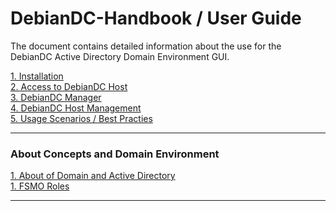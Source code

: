 # DebianDC-Handbook / User Guide

The document contains detailed information about the use for the DebianDC Active Directory Domain Environment GUI.

[1. Installation](https://github.com/eesmer/DebianDC/blob/master/docs/installation.md) <br>
[2. Access to DebianDC Host](https://github.com/eesmer/DebianDC/blob/master/docs/access_to_debiandc.md) <br>
[3. DebianDC Manager](https://github.com/eesmer/DebianDC/blob/master/docs/debiandc-manager.md) <br>
[4. DebianDC Host Management](https://github.com/eesmer/DebianDC/blob/master/docs/host-management.md) <br>
[5. Usage Scenarios / Best Practies]() <br>

---

### About Concepts and Domain Environment
[1. About of Domain and Active Directory](https://github.com/eesmer/DebianDC/blob/master/docs/Management_of_FSMO_Roles.md) <br>
[1. FSMO Roles](https://github.com/eesmer/DebianDC/blob/master/docs/Management_of_FSMO_Roles.md) <br>

---
